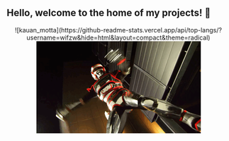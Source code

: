 ## Hello, welcome to the home of my projects! 👋

<div align="center">
![kauan_motta](https://github-readme-stats.vercel.app/api/top-langs/?username=wifzw&hide=html&layout=compact&theme=radical)

<img src="./Jaspion-Flashman-Jiraiya.gif" alt="@Kauan_Motta">
</div>
